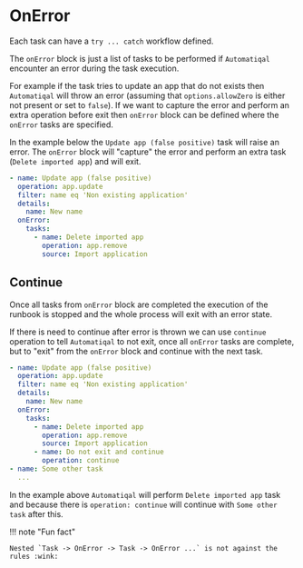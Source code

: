 # OnError

Each task can have a `try ... catch` workflow defined.

The `onError` block is just a list of tasks to be performed if `Automatiqal` encounter an error during the task execution.

For example if the task tries to update an app that do not exists then `Automatiqal` will throw an error (assuming that `options.allowZero` is either not present or set to `false`). If we want to capture the error and perform an extra operation before exit then `onError` block can be defined where the `onError` tasks are specified.

In the example below the `Update app (false positive)` task will raise an error. The `onError` block will "capture" the error and perform an extra task (`Delete imported app`) and will exit.

```yaml
- name: Update app (false positive)
  operation: app.update
  filter: name eq 'Non existing application'
  details:
    name: New name
  onError:
    tasks:
      - name: Delete imported app
        operation: app.remove
        source: Import application
```

## Continue

Once all tasks from `onError` block are completed the execution of the runbook is stopped and the whole process will exit with an error state.

If there is need to continue after error is thrown we can use `continue` operation to tell `Automatiqal` to not exit, once all `onError` tasks are complete, but to "exit" from the `onError` block and continue with the next task.

```yaml
- name: Update app (false positive)
  operation: app.update
  filter: name eq 'Non existing application'
  details:
    name: New name
  onError:
    tasks:
      - name: Delete imported app
        operation: app.remove
        source: Import application
      - name: Do not exit and continue
        operation: continue
- name: Some other task
  ...
```

In the example above `Automatiqal` will perform `Delete imported app` task and because there is `operation: continue` will continue with `Some other task` after this.

!!! note "Fun fact"

    Nested `Task -> OnError -> Task -> OnError ...` is not against the rules :wink:
